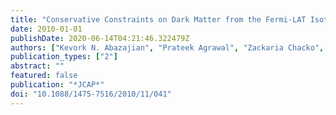 ```yaml
---
title: "Conservative Constraints on Dark Matter from the Fermi-LAT Isotropic Diffuse Gamma-Ray Background Spectrum"
date: 2010-01-01
publishDate: 2020-06-14T04:21:46.322479Z
authors: ["Kevork N. Abazajian", "Prateek Agrawal", "Zackaria Chacko", "Can Kilic"]
publication_types: ["2"]
abstract: ""
featured: false
publication: "*JCAP*"
doi: "10.1088/1475-7516/2010/11/041"
---
```



